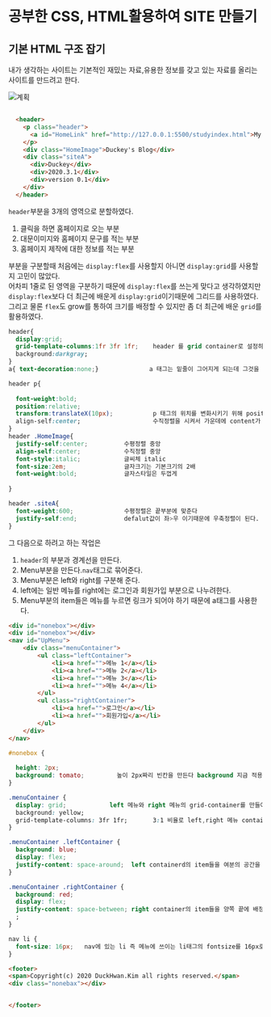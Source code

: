 # 공부한 CSS, HTML활용하여 SITE 만들기  

## 기본 HTML 구조 잡기  
내가 생각하는 사이트는 기본적인 재밌는 자료,유용한 정보를 갖고 있는 자료를 올리는 사이트를 만드려고 한다.  

![계획](https://user-images.githubusercontent.com/57125670/76055875-3c638e00-5fb8-11ea-9105-9e06dd2802bd.png)  
  


```html

  <header>
    <p class="header">
      <a id="HomeLink" href="http://127.0.0.1:5500/studyindex.html">My site</a>
    </p>
    <div class="HomeImage">Duckey's Blog</div>
    <div class="siteA">
      <div>Duckey</div>
      <div>2020.3.1</div>
      <div>version 0.1</div>
    </div>
  </header>
``` 
`header`부분을 3개의 영역으로 분할하였다.  
 1. 클릭을 하면 홈페이지로 오는 부분
 2. 대문이미지와 홈페이지 문구를 적는 부분
 3. 홈페이지 제작에 대한 정보를 적는 부분   

부분을 구분할때 처음에는 `display:flex`를 사용할지 아니면 `display:grid`를 사용할지 고민이 많았다.  
어차피 1줄로 된 영역을 구분하기 때문에 `display:flex`를 쓰는게 맞다고 생각하였지만 `display:flex`보다 더 최근에 배운게 `display:grid`이기때문에 그리드를 사용하였다. 그리고 물론 `flex`도 grow를 통하여 크기를 배정할 수 있지만 좀 더 최근에 배운 `grid`를 활용하였다.

```css
header{
  display:grid;
  grid-template-columns:1fr 3fr 1fr;    header 를 grid container로 설정하고 아래에 있는 3영역을 배치한다. 
  background:darkgray; 
}
a{ text-decoration:none;}              a 태그는 밑줄이 그어지게 되는데 그것을 없애기위해 text-decoration을 설정하였다.

header p{
  
  font-weight:bold;
  position:relative;
  transform:translateX(10px);           p 태그의 위치를 변화시키기 위해 position과 transform의 값 translateX를 활용하여 X 축으로 10px만큼 옮겨주었다. 
  align-self:center;                    수직정렬을 시켜서 가운데에 content가 오게하였다.
}
header .HomeImage{
  justify-self:center;          수평정렬 중앙
  align-self:center;            수직정렬 중앙
  font-style:italic;            글씨체 italic   
  font-size:2em;                글자크기는 기본크기의 2배
  font-weight:bold;             글자스타일은 두껍게
  
}

header .siteA{
  font-weight:600;              수평정렬은 끝부분에 맞춘다
  justify-self:end;             defalut값이 좌>우 이기때문에 우축정렬이 된다.
}
```  
그 다음으로 하려고 하는 작업은  
 1. `header`의 부분과 경계선을 만든다.
 2. Menu부분을 만든다.`nav`태그로 묶어준다.
 3. Menu부분은 left와 right를 구분해 준다.
 4. left에는 일반 메뉴를 right에는 로그인과 회원가입 부분으로 나누려한다.
 5. Menu부분의 item들은 메뉴를 누르면 링크가 되어야 하기 때문에 a태그를 사용한다. 




```html
<div id="nonebox"></div>
<div id="nonebox"></div>
<nav id="UpMenu">
    <div class="menuContainer">
        <ul class="leftContainer">
            <li><a href="">메뉴 1</a></li>
            <li><a href="">메뉴 2</a></li>
            <li><a href="">메뉴 3</a></li>
            <li><a href="">메뉴 4</a></li>
        </ul>
        <ul class="rightContainer">
            <li><a href="">로그인</a></li>
            <li><a href="">회원가입</a></li>
        </ul>
    </div>
</nav>
```  

```css
#nonebox {
  
  height: 2px;
  background: tomato;         높이 2px짜리 빈칸을 만든다 background 지금 적용되는 것을 확인하기 위해 입력한값.
}

.menuContainer {
  display: grid;            left 메뉴와 right 메뉴의 grid-container를 만들어준다.
  background: yellow;
  grid-template-columns: 3fr 1fr;       3:1 비율로 left,right 메뉴 container를 배정한다.
}

.menuContainer .leftContainer {
  background: blue;
  display: flex;
  justify-content: space-around;  left containerd의 item들을 여분의 공간을 사용하여 배정한다
}

.menuContainer .rightContainer {
  background: red;
  display: flex;
  justify-content: space-between; right container의 item들을 양쪽 끝에 배정한다.
  ;
}

nav li {
  font-size: 16px;   nav에 있는 li 즉 메뉴에 쓰이는 li태그의 fontsize를 16px로 한다.        
}
```  


```html
<footer>
<span>Copyright(c) 2020 DuckHwan.Kim all rights reserved.</span>
<div class="nonebax"></div>


</footer>
```  